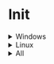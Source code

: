 <!-- markdownlint-disable MD033 -->
# Init

<details>
  <summary>Windows</summary>
  
## Choco

- [ ] install [chocolatey](https://chocolatey.org/install)

## Cmd as admin

```bash
choco feature enable -n allowGlobalConfirmation
choco install ^
7zip.install ^
ant-renamer ^
araxismerge ^
audacity ^
autohotkey.portable ^
autoruns ^
bulk-crap-uninstaller ^
chocolateygui ^
clavier-plus.install ^
digikam ^
directx ^
discord.install ^
dnsjumper ^
dotnetfx ^
exiftool ^
exiftoolgui ^
ffmpeg ^
filezilla ^
geekbench5 ^
geforce-experience ^
Ghostscript.app ^
git.install ^
gnumeric ^
GoogleChrome ^
gpu-z ^
greenshot ^
hashmyfiles ^
imageglass ^
javaruntime ^
launchyqt ^
lockhunter ^
lossless-cut ^
mediainfo ^
mkvtoolnix ^
mpv.portable ^
nodejs-lts ^
paint.net ^
picard ^
qbittorrent ^
rapidee ^
riot ^
rufus ^
shutup10 ^
soulseek ^
speccy ^
spek ^
spotify ^
steam ^
subtitleedit.portable ^
sumatrapdf.portable ^
treesizefree ^
usbdeview ^
vcredist-all ^
virustotaluploader ^
vlc ^
vscode.install ^
winfetch
```

Remember last line should not have any `^`, the special char that tells windows cmd to process a multi line command.

Avoid :

- geforce-game-ready-driver : each choco update rollback to old graphic drivers

## Chrome or other

- [ ] start sync
- [ ] settings > set as default browser
- [ ] login to github & edit this manual to add missing steps (so meta)

## Explorer

- [ ] pin explorer to task bar
- [ ] make downloads shortcut points to d:
- [ ] options > display : set typical stuff
- [ ] add quick access to portable apps folder
- [ ] copy `.ssh` keys
- [ ] copy `documents` saved games

## Misc

- [ ] press Win+R , type `shell:startup`, hit Enter, go up one level & drag Launchy shortcut to Startup folder to make it start with windows
- [ ] start `Steam` from start menu and add game libraries in `download options > steam library`, update the default one
- [ ] use autoruns to remove useless things at startup

## Windows

- [ ] activate windows
- [ ] enable windows night luminosity mode
- [ ] enable windows dark mode
- [ ] change machine name
- [ ] use power mode in energy settings
- [ ] remove sound notifications
- [ ] open advanced power settings to prevent hibernation exit via shitty timers
- [ ] open device manager, open settings of ethernet network card, disable ability to exit from hibernation
- [ ] remove more shit with [O&O ShutUp10](https://www.oo-software.com/en/shutup10)
- [ ] restart
- [ ] as a user, open cmd and `C:\tools\winfetch\winfetch.bat > fetch-once.log`

## Git bash

- [ ] options : Looks -> dracula theme, Text -> font size to 11, Mouse -> right btn paste, Window 120 x 30

```bash
echo -e '#!/bin/bash \n\n eval "$(ssh-agent -s)" \n ssh-add ~/.ssh/id_rsa_gh \n echo "Welcome ${USERNAME} ^^"' > ~/.bashrc
bash
cd && mkdir Projects && cd Projects
mkdir github && cd github
git clone git@github.com:Shuunen/snippets.git
cd snippets/configs/
node bin/sync.js --setup
```

### Android development environnement
  
Set env variables with this but copy/paste to notepad to have CRLF & copy/paste into CMD after (thx m$) :

```batch
setx PATH "D:\Android\android-sdk\platform-tools;D:\Android\android-sdk\tools;D:\Android\android-sdk\tools\bin;D:\Apps\AdoptOpenJDK\jdk8u192-b12\bin;D:\Apps\Node\14"
setx ANDROID_HOME "D:\Android\android-sdk"
setx JAVA_HOME "D:\Apps\AdoptOpenJDK\jdk8u192-b12"
```

Then :

- [ ] install nativescript `npm install -g nativescript` && check all with `tns doctor`
- [ ] open cmd & `"%ANDROID_HOME%/extras/intel/Hardware_Accelerated_Execution_Manager/intelhaxm-android.exe"`
- [ ] then `"%ANDROID_HOME%/extras/intel/Hardware_Accelerated_Execution_Manager/haxm_check.exe"` should gives two yes
- [ ] `avdmanager create avd -n avd_28_xl -k "system-images;android-28;google_apis;x86_64" -d pixel_xl` && `%ANDROID_HOME%/emulator/emulator -avd avd_28_xl` you should see the avd starting

</details>

<details>
  <summary>Linux</summary>
  <br>
  
Install these deb :

- [Chrome](https://www.google.com/intl/fr_fr/chrome)
- [VsCode](https://code.visualstudio.com/download)
- [Steam](https://store.steampowered.com/about)
- [Stretchly](https://github.com/hovancik/stretchly/releases)

```bash  
wget -qO- https://deb.nodesource.com/setup_16.x | sudo -E bash -
sudo apt install -y nodejs screenfetch
mkdir ~/.npm-global
npm config set prefix '~/.npm-global'
echo -e "alias ..='cd ..' \n alias install='sudo apt install' \n alias apt='sudo apt' \n alias mkdir='mkdir -pv' \n alias merge=meld \n alias whatsmyip='curl http://ipecho.net/plain; echo' \n alias psg='ps aux | grep -v grep | grep -i -e VSZ -e' \n echo '' \n screenfetch \n echo ' Welcome ${USER} ^^' \n echo ''" > ~/.bash_aliases # make sure bash_aliases is sourced in ~/.bashrc
source ~/.bash_aliases
sudo apt install git aria2 nano curl -y # vvv below is for desktop only vvv
sudo apt install pinta gparted kupfer meld mediainfo mkvtoolnix mkvtoolnix-gui mpv xsel shotwell hollywood vlc ffmpeg -y
sudo add-apt-repository ppa:qbittorrent-team/qbittorrent-stable
sudo apt-key adv --keyserver keyserver.ubuntu.com --recv-keys 5E3C45D7B312C643
echo "deb http://repository.spotify.com stable non-free" | sudo tee /etc/apt/sources.list.d/spotify.list
sudo apt update
sudo apt install qbittorrent spotify-client -y
sudo apt autoremove -y
echo -e "optional : you can manually run 'sudo apt install ttf-mscorefonts-installer' & 'sudo fc-cache -f -v' to get win fonts & clear font cache"
sudo chmod 700 ~/.ssh/ -R
mkdir ~/Projects/github
cd ~/Projects/github
git clone git@github.com:Shuunen/snippets.git
cd snippets/configs/
node bin/sync.js --setup
```

Some app are available as AppImage :

- [LosslessCut](https://github.com/mifi/lossless-cut/releases)
- [FontBase](https://fontba.se/downloads/linux)
- [MetaGrabber](https://github.com/andreaswilli/meta-grabber/releases)
- Imagine (batch image compressor)

Nice app to keep in mind :

- Boxy SVG
- breaktimer
- Digikam (photo collection manager)
- Electorrent (remote torrent gui)
- filebot
- FontFinder (font viewer & manager)
- FSearch (ultra fast search)
- Gdevelop (game development)
- [Identity](https://gitlab.gnome.org/YaLTeR/identity) (compare images & videos)
- jdownloader2
- picard
- smart-file-renamer
- spek

</details>

<details>
  <summary>All</summary>

```bash
npm config set package-lock false --global # malicious laugh :p
cd ~/Projects/github
git clone git@github.com:Shuunen/finga.git
git clone git@github.com:Shuunen/flood-it.git
git clone git@github.com:Shuunen/folio.git
git clone git@github.com:Shuunen/ging.git
git clone git@github.com:Shuunen/goals.git
git clone git@github.com:Shuunen/musiblox.git
git clone git@github.com:Shuunen/recipes.git
git clone git@github.com:Shuunen/regex-converter.git
git clone git@github.com:Shuunen/repo-checker.git
git clone git@github.com:Shuunen/shuutils.git
git clone git@github.com:Shuunen/stuff-finder.git
git clone git@github.com:Shuunen/user-scripts.git
git clone git@github.com:Shuunen/vue-image-compare.git
git clone git@github.com:Shuunen/wcs-demo.git
git clone git@github.com:Shuunen/wcs.git
git clone git@github.com:Shuunen/what-now.git
code snippets
```

- [ ] install my recommended extensions
- [ ] Do Geekbench && `geekbench5 --compute OpenCL`, Cinebench, UserBenchmark
- [ ] [pimp with a 2k wallpaper](https://www.google.com/search?q=wallpaper+2k)

</details>
